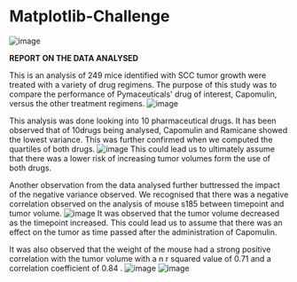 # Matplotlib-Challenge
![image](https://user-images.githubusercontent.com/99673859/161835952-e015e220-69c6-467e-b3e1-407361f5988c.png)


**REPORT ON THE DATA ANALYSED**


This is an analysis of 249 mice identified with SCC tumor growth were treated with a variety of drug regimens. The purpose of this study was to compare the performance of Pymaceuticals' drug of interest, Capomulin, versus the other treatment regimens.
![image](https://user-images.githubusercontent.com/99673859/189233359-7a37e2eb-f883-4201-abf4-2731fa477e64.png)



This analysis was done looking into 10 pharmaceutical drugs. 
It has been observed that of 10drugs being analysed, Capomulin and Ramicane showed the lowest variance. This was further confirmed when we computed the quartiles of both drugs. 
![image](https://user-images.githubusercontent.com/99673859/189233732-29ac64c2-a6e3-418a-b394-f9d29035c14f.png)
This could lead us to ultimately assume that there was a lower risk of increasing tumor volumes form the use of both drugs. 


Another observation from the data analysed further buttressed the impact of the negative variance observed. We recognised that there was a negative correlation observed on the analysis of mouse s185 between timepoint and tumor volume.
![image](https://user-images.githubusercontent.com/99673859/189233999-099978d2-0307-4a4b-bc72-12d71b8d11e3.png)
It was observed that the tumor volume decreased as the timepoint increased. This could lead us to assume that there was an effect on the tumor as time passed after the administration of Capomulin. 


It was also observed that the weight of the mouse had a strong positive correlation with the tumor volume with a n r squared value of 0.71 and a correlation coefficient of 0.84  . 
![image](https://user-images.githubusercontent.com/99673859/189234924-36c6bf4b-ca81-4b13-9fa1-1be11881c2e8.png)
![image](https://user-images.githubusercontent.com/99673859/189234778-7e0b40d6-f39a-416f-929b-dd2ad3a7e600.png)
